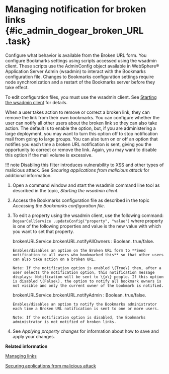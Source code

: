# Managing notification for broken links {#ic_admin_dogear_broken_URL .task}

Configure what behavior is available from the Broken URL form. You configure Bookmarks settings using scripts accessed using the wsadmin client. These scripts use the AdminConfig object available in WebSphere® Application Server Admin \(wsadmin\) to interact with the Bookmarks configuration file. Changes to Bookmarks configuration settings require node synchronization and a restart of the Bookmarks server before they take effect.

To edit configuration files, you must use the wsadmin client. See [Starting the wsadmin client](t_admin_wsadmin_starting.md) for details.

When a user takes action to remove or correct a broken link, they can remove the link from their own bookmarks. You can configure whether the user can notify all other users about the broken link so they can also take action. The default is to enable the option, but, if you are administering a large deployment, you may want to turn this option off to stop notification mail from going to large groups. You can also turn on or off an option that notifies you each time a broken URL notification is sent, giving you the opportunity to correct or remove the link. Again, you may want to disable this option if the mail volume is excessive.

!!! note
    Disabling this filter introduces vulnerability to XSS and other types of malicious attack. See *Securing applications from malicious attack* for additional information.

1.  Open a command window and start the wsadmin command line tool as described in the topic, *Starting the wsadmin client*.

2.  Access the Bookmarks configuration file as described in the topic *Accessing the Bookmarks configuration file*.

3.  To edit a property using the wsadmin client, use the following command: `DogearCellService .updateConfig("property", "value")` where property is one of the following properties and value is the new value with which you want to set that property.

    brokenURLService.brokenURL.notifyAllOwners
    :   Boolean. true/false.

        Enables/disables an option on the Broken URL form to **Send notification to all users who bookmarked this** so that other users can also take action on a broken URL.

        Note: If the notification option is enabled \(True\) then, after a user selects the notification option, this notification message displays: Notification will be sent to \{x\} people. If this option is disabled \(False\), the option to notify all bookmark owners is not visible and only the current owner of the bookmark is notified.

    brokenURLService.brokenURL.notifyAdmin
    :   Boolean. true/false.

        Enables/disables an option to notify the Bookmarks administrator each time a Broken URL notification is sent to one or more users.

        Note: If the notification option is disabled, the Bookmarks administrator is not notified of broken links.

4.  See *Applying property changes* for information about how to save and apply your changes.


**Related information**  


[Managing links](../admin/c_admin_dogear_manage_links.md)

[Securing applications from malicious attack](../secure/c_admin_security_xss.md)

